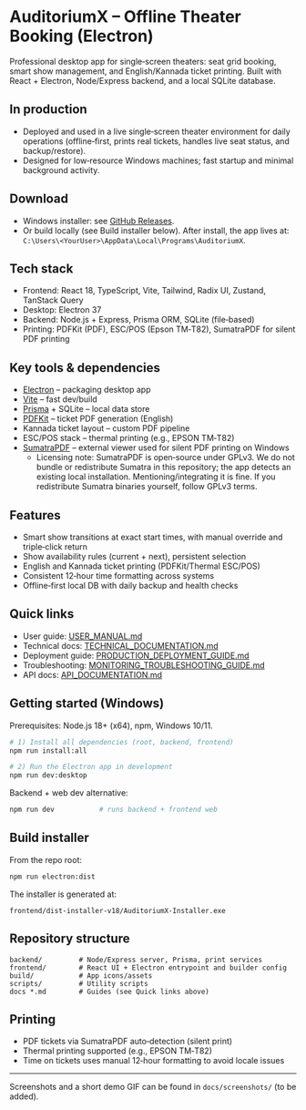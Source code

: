 # AuditoriumX – Offline Theater Booking (Electron)

Professional desktop app for single‑screen theaters: seat grid booking, smart show management, and English/Kannada ticket printing. Built with React + Electron, Node/Express backend, and a local SQLite database.

## In production
- Deployed and used in a live single‑screen theater environment for daily operations (offline‑first, prints real tickets, handles live seat status, and backup/restore).
- Designed for low‑resource Windows machines; fast startup and minimal background activity.

## Download
- Windows installer: see [GitHub Releases](https://github.com/Crackedwarrior/offlinebooking/releases).
- Or build locally (see Build installer below). After install, the app lives at:
  `C:\Users\<YourUser>\AppData\Local\Programs\AuditoriumX`.

## Tech stack
- Frontend: React 18, TypeScript, Vite, Tailwind, Radix UI, Zustand, TanStack Query
- Desktop: Electron 37
- Backend: Node.js + Express, Prisma ORM, SQLite (file‑based)
- Printing: PDFKit (PDF), ESC/POS (Epson TM‑T82), SumatraPDF for silent PDF printing

## Key tools & dependencies
- [Electron](https://www.electronjs.org/) – packaging desktop app
- [Vite](https://vitejs.dev/) – fast dev/build
- [Prisma](https://www.prisma.io/) + SQLite – local data store
- [PDFKit](https://pdfkit.org/) – ticket PDF generation (English)
- Kannada ticket layout – custom PDF pipeline
- ESC/POS stack – thermal printing (e.g., EPSON TM‑T82)
- [SumatraPDF](https://www.sumatrapdfreader.org) – external viewer used for silent PDF printing on Windows
  - Licensing note: SumatraPDF is open‑source under GPLv3. We do not bundle or redistribute Sumatra in this repository; the app detects an existing local installation. Mentioning/integrating it is fine. If you redistribute Sumatra binaries yourself, follow GPLv3 terms.

## Features
- Smart show transitions at exact start times, with manual override and triple‑click return
- Show availability rules (current + next), persistent selection
- English and Kannada ticket printing (PDFKit/Thermal ESC/POS)
- Consistent 12‑hour time formatting across systems
- Offline‑first local DB with daily backup and health checks

## Quick links
- User guide: [USER_MANUAL.md](USER_MANUAL.md)
- Technical docs: [TECHNICAL_DOCUMENTATION.md](TECHNICAL_DOCUMENTATION.md)
- Deployment guide: [PRODUCTION_DEPLOYMENT_GUIDE.md](PRODUCTION_DEPLOYMENT_GUIDE.md)
- Troubleshooting: [MONITORING_TROUBLESHOOTING_GUIDE.md](MONITORING_TROUBLESHOOTING_GUIDE.md)
- API docs: [API_DOCUMENTATION.md](API_DOCUMENTATION.md)

## Getting started (Windows)
Prerequisites: Node.js 18+ (x64), npm, Windows 10/11.

```bash
# 1) Install all dependencies (root, backend, frontend)
npm run install:all

# 2) Run the Electron app in development
npm run dev:desktop
```

Backend + web dev alternative:
```bash
npm run dev           # runs backend + frontend web
```

## Build installer
From the repo root:
```bash
npm run electron:dist
```
The installer is generated at:
```
frontend/dist-installer-v18/AuditoriumX-Installer.exe
```

## Repository structure
```
backend/         # Node/Express server, Prisma, print services
frontend/        # React UI + Electron entrypoint and builder config
build/           # App icons/assets
scripts/         # Utility scripts
docs *.md        # Guides (see Quick links above)
```

## Printing
- PDF tickets via SumatraPDF auto‑detection (silent print)
- Thermal printing supported (e.g., EPSON TM‑T82)
- Time on tickets uses manual 12‑hour formatting to avoid locale issues

---
Screenshots and a short demo GIF can be found in `docs/screenshots/` (to be added).
